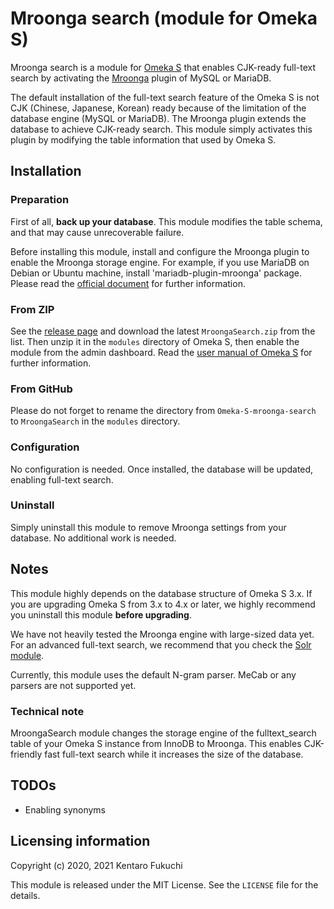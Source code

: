 Mroonga search (module for Omeka S)
===================================

Mroonga search is a module for [Omeka S](https://omeka.org/s/) that enables
CJK-ready full-text search by activating the [Mroonga](https://mroonga.org/)
plugin of MySQL or MariaDB.

The default installation of the full-text search feature of the Omeka S is not
CJK (Chinese, Japanese, Korean) ready because of the limitation of the database
engine (MySQL or MariaDB). The Mroonga plugin extends the database to achieve
CJK-ready search. This module simply activates this plugin by modifying the
table information that used by Omeka S.


Installation
------------

### Preparation

First of all, **back up your database**. This module modifies the table schema,
and that may cause unrecoverable failure.

Before installing this module, install and configure the Mroonga plugin to
enable the Mroonga storage engine. For example, if you use MariaDB on Debian or
Ubuntu machine, install 'mariadb-plugin-mroonga' package. Please read the
[official document](https://mroonga.org/docs/install.html) for further
information.

### From ZIP

See the [release page](https://github.com/fukuchi/Omeka-S-module-mroonga-search/releases)
and download the latest `MroongaSearch.zip` from the list. Then unzip it in the
`modules` directory of Omeka S, then enable the module from the admin
dashboard. Read the
[user manual of Omeka S](https://omeka.org/s/docs/user-manual/modules/)
for further information.

### From GitHub

Please do not forget to rename the directory from `Omeka-S-mroonga-search` to
`MroongaSearch` in the `modules` directory.

### Configuration

No configuration is needed. Once installed, the database will be updated,
enabling full-text search.

### Uninstall

Simply uninstall this module to remove Mroonga settings from your database.
No additional work is needed.


Notes
-----

This module highly depends on the database structure of Omeka S 3.x. If you are
upgrading Omeka S from 3.x to 4.x or later, we highly recommend you uninstall
this module **before upgrading**.

We have not heavily tested the Mroonga engine with large-sized data yet. For
an advanced full-text search, we recommend that you check the
[Solr module](https://omeka.org/s/modules/Solr/).

Currently, this module uses the default N-gram parser. MeCab or any parsers are
not supported yet.

### Technical note

MroongaSearch module changes the storage engine of the fulltext\_search table
of your Omeka S instance from InnoDB to Mroonga. This enables CJK-friendly fast
full-text search while it increases the size of the database.


TODOs
-----

* Enabling synonyms


Licensing information
---------------------

Copyright (c) 2020, 2021 Kentaro Fukuchi

This module is released under the MIT License. See the `LICENSE` file for the
details.
